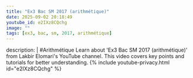 ```yaml
---
title: "Ex3 Bac SM 2017 (arithmétique)"
date: 2025-09-02 20:18:49 
youtube_id: e2IXz8CQchg
image: ""
tags: [ex3, bac, sm, 2017, arithmétique]
---
```

description: |
  #Arithmétique
  Learn about 'Ex3 Bac SM 2017 (arithmétique)' from Lakbir Elomari's YouTube channel. This video covers key points and tutorials for better understanding.
{% include youtube-privacy.html id="e2IXz8CQchg" %}
